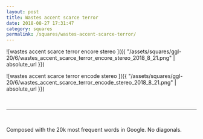 ```yaml
---
layout: post
title: Wastes accent scarce terror
date: 2018-08-27 17:31:47
category: squares
permalink: /squares/wastes-accent-scarce-terror/ 
---
```


![wastes accent scarce terror encore stereo ]({{ "/assets/squares/ggl-20/6/wastes_accent_scarce_terror_encore_stereo_2018_8_21.png" | absolute_url }})
&nbsp;

![wastes accent scarce terror encode stereo ]({{ "/assets/squares/ggl-20/6/wastes_accent_scarce_terror_encode_stereo_2018_8_21.png" | absolute_url }})

&nbsp;

---

&nbsp;

Composed with the 20k most frequent words in Google. No diagonals.

